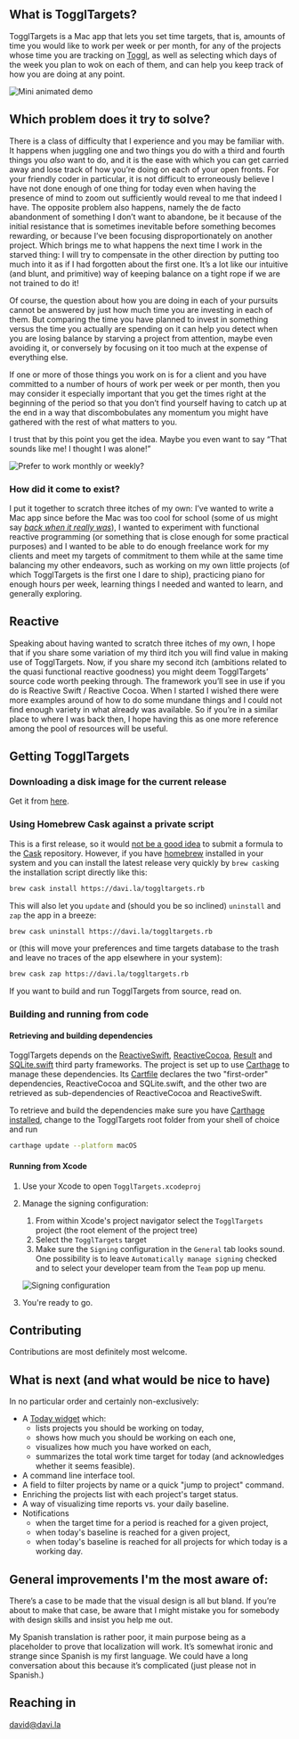 ## What is TogglTargets?

TogglTargets is a Mac app that lets you set time targets, that is, amounts of time you would like to work per week or per month, for any of the projects whose time you are tracking on [Toggl](https://toggl.com), as well as selecting which days of the week you plan to wok on each of them, and can help you keep track of how you are doing at any point.

![Mini animated demo](Screenshots/minidemo.gif)

## Which problem does it try to solve?

There is a class of difficulty that I experience and you may be familiar with. It happens when juggling one and two things you do with a third and fourth things you _also_ want to do, and it is the ease with which you can get carried away and lose track of how you’re doing on each of your open fronts. For your friendly coder in particular, it is not difficult to erroneously believe I have not done enough of one thing for today even when having the presence of mind to zoom out sufficiently would reveal to me that indeed I have. The opposite problem also happens, namely the de facto abandonment of something I don’t want to abandone, be it because of the initial resistance that is sometimes inevitable before something becomes rewarding, or because I’ve been focusing disproportionately on another project. Which brings me to what happens the next time I work in the starved thing: I will try to compensate in the other direction by putting too much into it as if I had forgotten about the first one. It’s a lot like our intuitive (and blunt, and primitive) way of keeping balance on a tight rope if we are not trained to do it!

Of course, the question about how you are doing in each of your pursuits cannot be answered by just how much time you are investing in each of them. But comparing the time you have planned to invest in something versus the time you actually are spending on it can help you detect when you are losing balance by starving a project from attention, maybe even avoiding it, or conversely by focusing on it too much at the expense of everything else.

If one or more of those things you work on is for a client and you have committed to a number of hours of work per week or per month, then you may consider it especially important that you get the times right at the beginning of the period so that you don’t find yourself having to catch up at the end in a way that discombobulates any momentum you might have gathered with the rest of what matters to you.

I trust that by this point you get the idea. Maybe you even want to say “That sounds like me! I thought I was alone!”

![Prefer to work monthly or weekly?](Screenshots/timeperiods.gif)

### How did it come to exist?

I put it together to scratch three itches of my own: I’ve wanted to write a Mac app since before the Mac was too cool for school (some of us might say [_back when it really was_](https://mjtsai.com/blog/2016/11/16/)), I wanted to experiment with functional reactive programming (or something that is close enough for some practical purposes) and I wanted to be able to do enough freelance work for my clients and meet my targets of commitment to them while at the same time balancing my other endeavors, such as working on my own little projects (of which TogglTargets is the first one I dare to ship), practicing piano for enough hours per week, learning things I needed and wanted to learn, and generally exploring.

## Reactive

Speaking about having wanted to scratch three itches of my own, I hope that if you share some variation of my third itch you will find value in making use of TogglTargets. Now, if you share my second itch (ambitions related to the quasi functional reactive goodness) you might deem TogglTargets’ source code worth peeking through. The framework you’ll see in use if you do is Reactive Swift / Reactive Cocoa. When I started I wished there were more examples around of how to do some mundane things and I could not find enough variety in what already was available. So if you’re in a similar place to where I was back then, I hope having this as one more reference among the pool of resources will be useful. 

## Getting TogglTargets

### Downloading a disk image for the current release

Get it from [here](https://davi.la/targets/release/TogglTargets.dmg).

### Using Homebrew Cask against a private script

This is a first release, so it would [not be a good idea](https://github.com/Homebrew/homebrew-cask/pull/28103) to submit a formula to the [Cask](https://github.com/Homebrew/homebrew-cask) repository. However, if you have [homebrew](https://brew.sh) installed in your system and you can install the latest release very quickly by `brew cask`ing the installation script directly like this:

```sh
brew cask install https://davi.la/toggltargets.rb
```

This will also let you `update` and (should you be so inclined) `uninstall` and `zap` the app in a breeze:

```sh
brew cask uninstall https://davi.la/toggltargets.rb
```
or (this will move your preferences and time targets database to the trash and leave no traces of the app elsewhere in your system):

```sh
brew cask zap https://davi.la/toggltargets.rb
```

If you want to build and run TogglTargets from source, read on.

### Building and running from code

#### Retrieving and building dependencies

TogglTargets depends on the [ReactiveSwift](https://github.com/ReactiveCocoa/ReactiveSwift), [ReactiveCocoa](https://github.com/ReactiveCocoa/ReactiveCocoa), [Result](https://github.com/antitypical/Result) and [SQLite.swift](https://github.com/stephencelis/SQLite.swift) third party frameworks. The project is set up to use [Carthage](https://github.com/Carthage/Carthage) to manage these dependencies. Its [Cartfile](https://github.com/Carthage/Carthage/blob/master/Documentation/Artifacts.md#cartfile) declares the two "first-order" dependencies, ReactiveCocoa and SQLite.swift, and the other two are retrieved as sub-dependencies of ReactiveCocoa and ReactiveSwift.

To retrieve and build the dependencies make sure you have [Carthage installed](https://github.com/Carthage/Carthage#installing-carthage), change to the TogglTargets root folder from your shell of choice and run

```sh
carthage update --platform macOS
```
#### Running from Xcode

1. Use your Xcode to open `TogglTargets.xcodeproj`
1. Manage the signing configuration:
    1. From within Xcode's project navigator select the `TogglTargets` project (the root element of the project tree)
    1. Select the `TogglTargets` target
    1. Make sure the `Signing` configuration in the `General` tab looks sound. One possibility is to leave `Automatically manage signing` checked and to select your developer team from the `Team` pop up menu.

    ![Signing configuration](./Screenshots/signing.png)
1. You're ready to go.

## Contributing

Contributions are most definitely most welcome.

## What is next (and what would be nice to have)

In no particular order and certainly non-exclusively:

* A [Today widget](https://developer.apple.com/library/archive/documentation/General/Conceptual/ExtensibilityPG/Today.html#//apple_ref/doc/uid/TP40014214-CH11-SW1) which:
    * lists projects you should be working on today,
    * shows how much you should be working on each one,
    * visualizes how much you have worked on each,
    * summarizes the total work time target for today (and acknowledges whether it seems feasible).
* A command line interface tool.
* A field to filter projects by name or a quick "jump to project" command.
* Enriching the projects list with each project's target status.
* A way of visualizing time reports vs. your daily baseline.
* Notifications
    * when the target time for a period is reached for a given project,
    * when today's baseline is reached for a given project,
    * when today's baseline is reached for all projects for which today is a working day.

## General improvements I'm the most aware of:

There’s a case to be made that the visual design is all but bland. If you’re about to make that case, be aware that I might mistake you for somebody with design skills and insist you help me out. 

My Spanish translation is rather poor, it main purpose being as a placeholder to prove that localization will work. It’s somewhat ironic and strange since Spanish is my first language. We could have a long conversation about this because it’s complicated (just please not in Spanish.) 

## Reaching in

david@davi.la
